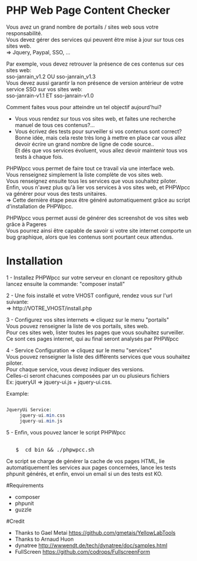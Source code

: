 PHP Web Page Content Checker
==========================

Vous avez un grand nombre de portails / sites web sous votre responsabilité.  
Vous devez gérer des services qui peuvent être mise à jour sur tous ces sites web.  
=> Jquery, Paypal, SSO, ...

Par exemple, vous devez retrouver la présence de ces contenus sur ces sites web:  
sso-janrain_v1.2 OU sso-janrain_v1.3  
Vous devez aussi garantir la non présence de version antérieur de votre service SSO sur vos sites web:  
sso-janrain-v1.1 ET sso-janrain-v1.0 

Comment faites vous pour atteindre un tel objectif aujourd'hui?  
- Vous vous rendez sur tous vos sites web, et faites une recherche manuel de tous ces contenus?...  
- Vous écrivez des tests pour surveiller si vos contenus sont correct?  
Bonne idée, mais cela reste très long à mettre en place car vous allez devoir écrire un grand nombre de ligne de code source..  
Et dés que vos services évoluent, vous allez devoir maintenir tous vos tests à chaque fois.  

PHPWpcc vous permet de faire tout ce travail via une interface web.  
Vous renseignez simplement la liste complète de vos sites web.  
Vous renseignez ensuite tous les services que vous souhaitez piloter.  
Enfin, vous n'avez plus qu'à lier vos services à vos sites web, et PHPWpcc va générer pour vous des tests unitaires.  
=> Cette dernière étape peux être généré automatiquement grâce au script d'installation de PHPWpcc.  

PHPWpcc vous permet aussi de générer des screenshot de vos sites web grâce à Pageres  
Vous pourrez ainsi être capable de savoir si votre site internet comporte un bug graphique, alors que les contenus sont pourtant ceux attendus.


Installation
=================

1 - Installez PHPWpcc sur votre serveur en clonant ce repository github  
lancez ensuite la commande: "composer install"  
  
2 - Une fois installé et votre VHOST configuré, rendez vous sur l'url suivante:  
=> http://VOTRE_VHOST/install.php  
 
3 - Configurez vos sites internets => cliquez sur le menu "portails"  
Vous pouvez renseigner la liste de vos portails, sites web.  
Pour ces sites web, lister toutes les pages que vous souhaitez surveiller.  
Ce sont ces pages internet, qui au final seront analysés par PHPWpcc  
  
4 - Service Configuration => cliquez sur le menu "services"  
Vous pouvez renseigner la liste des différents services que vous souhaitez piloter.  
Pour chaque service, vous devez indiquer des versions.  
Celles-ci seront chacunes composées par un ou plusieurs fichiers  
Ex: jqueryUI => jquery-ui.js + jquery-ui.css.  


Example:
```php

JqueryUi Service:
	 jquery-ui.min.css
	 jquery-ui.min.js

```

5 - Enfin, vous pouvez lancer le script PHPWpcc

<pre>   
   $  cd bin && ./phpwpcc.sh
</pre>

Ce script se charge de générer la cache de vos pages HTML, lie automatiquement les services aux pages concernées,
lance les tests phpunit générés, et enfin, envoi un email si un des tests est KO.
 
#Requirements

- composer 
- phpunit  
- guzzle  
  
#Credit

- Thanks to Gael Metai https://github.com/gmetais/YellowLabTools
- Thanks to Arnaud Huon
- dynatree http://wwwendt.de/tech/dynatree/doc/samples.html
- FullScreen https://github.com/codrops/FullscreenForm

